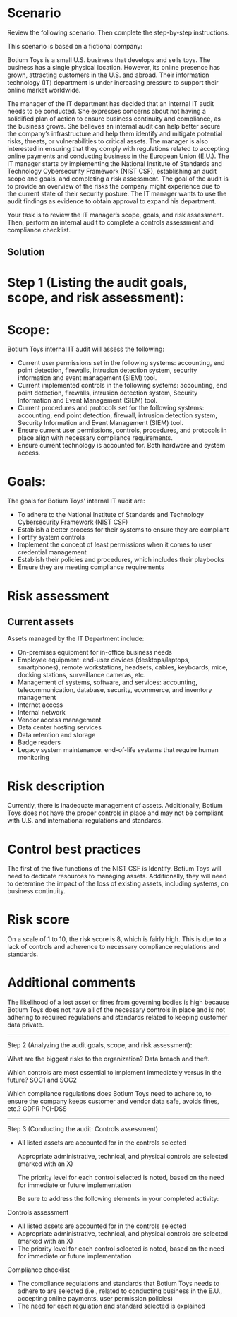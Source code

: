 # Scenario
Review the following scenario. Then complete the step-by-step instructions.

This scenario is based on a fictional company:

Botium Toys is a small U.S. business that develops and sells toys. The business has a single physical location. However, its online presence has grown, attracting customers in the U.S. and abroad. Their information technology (IT) department is under increasing pressure to support their online market worldwide. 

The manager of the IT department has decided that an internal IT audit needs to be conducted. She expresses concerns about not having a solidified plan of action to ensure business continuity and compliance, as the business grows. She believes an internal audit can help better secure the company’s infrastructure and help them identify and mitigate potential risks, threats, or vulnerabilities to critical assets. The manager is also interested in ensuring that they comply with regulations related to accepting online payments and conducting business in the European Union (E.U.). The IT manager starts by implementing the National Institute of Standards and Technology Cybersecurity Framework (NIST CSF), establishing an audit scope and goals, and completing a risk assessment. The goal of the audit is to provide an overview of the risks the company might experience due to the current state of their security posture. The IT manager wants to use the audit findings as evidence to obtain approval to expand his department. 

Your task is to review the IT manager’s scope, goals, and risk assessment. Then, perform an internal audit to complete a controls assessment and compliance checklist. 


## Solution
# Step 1 (Listing the audit goals, scope, and risk assessment):

# Scope:
Botium Toys internal IT audit will assess the following:
- Current user permissions set in the following systems: accounting, end point detection, firewalls, intrusion detection system, security information and event management (SIEM) tool.
- Current implemented controls in the following systems: accounting, end point detection, firewalls, intrusion detection system, Security Information and Event Management (SIEM) tool.
- Current procedures and protocols set for the following systems: accounting, end point detection, firewall, intrusion detection system, Security Information and Event Management (SIEM) tool.
- Ensure current user permissions, controls, procedures, and protocols in place align with necessary compliance requirements.
- Ensure current technology is accounted for. Both hardware and system access.

# Goals:
The goals for Botium Toys’ internal IT audit are:
- To adhere to the National Institute of Standards and Technology Cybersecurity Framework (NIST CSF)
- Establish a better process for their systems to ensure they are compliant
- Fortify system controls
- Implement the concept of least permissions when it comes to user credential management
- Establish their policies and procedures, which includes their playbooks
- Ensure they are meeting compliance requirements

# Risk assessment
## Current assets
Assets managed by the IT Department include:
- On-premises equipment for in-office business needs
- Employee equipment: end-user devices (desktops/laptops, smartphones), remote workstations, headsets, cables, keyboards, mice, docking stations, surveillance cameras, etc.
- Management of systems, software, and services: accounting, telecommunication, database, security, ecommerce, and inventory management
- Internet access
- Internal network
- Vendor access management
- Data center hosting services
- Data retention and storage
- Badge readers
- Legacy system maintenance: end-of-life systems that require human monitoring

# Risk description
Currently, there is inadequate management of assets. Additionally, Botium Toys does not have the proper controls in place and may not be compliant with U.S. and international regulations and standards.

# Control best practices
The first of the five functions of the NIST CSF is Identify. Botium Toys will need to dedicate resources to managing assets. Additionally, they will need to determine the impact of the loss of existing assets, including systems, on business continuity.

# Risk score
On a scale of 1 to 10, the risk score is 8, which is fairly high. This is due to a lack of controls and adherence to necessary compliance regulations and standards.

# Additional comments
The likelihood of a lost asset or fines from governing bodies is high because Botium Toys does not have all of the necessary controls in place and is not adhering to required regulations and standards related to keeping customer data private.

--------------------------------------------------------------------------------------------------------------------------------

Step 2 (Analyzing the audit goals, scope, and risk assessment):

What are the biggest risks to the organization?
Data breach and theft.

Which controls are most essential to implement immediately versus in the future?
SOC1 and SOC2

Which compliance regulations does Botium Toys need to adhere to, to ensure the company keeps customer and vendor data safe, avoids fines, etc.?
GDPR
PCI-DSS

-----------------------------------------------------------------------------------------------------------------------------------

Step 3 (Conducting the audit: Controls assessment)

- All listed assets are accounted for in the controls selected

    Appropriate administrative, technical, and physical controls are selected (marked with an X)

    The priority level for each control selected is noted, based on the need for immediate or future implementation


  Be sure to address the following elements in your completed activity:

Controls assessment

- All listed assets are accounted for in the controls selected
- Appropriate administrative, technical, and physical controls are selected (marked with an X)
- The priority level for each control selected is noted, based on the need for immediate or future implementation

Compliance checklist

- The compliance regulations and standards that Botium Toys needs to adhere to are selected (i.e., related to conducting business in the E.U., accepting online payments, user permission policies)
- The need for each regulation and standard selected is explained

